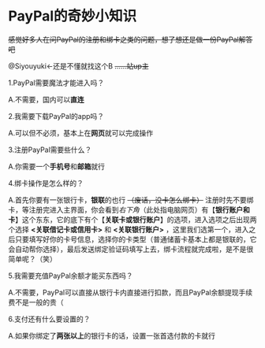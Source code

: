 # PayPal的奇妙小知识

~~感觉好多人在问PayPal的注册和绑卡之类的问题，想了想还是做一份PayPal解答吧~~

@Siyouyuki←还是不懂就找这个B ~~……站up主~~

1.PayPal需要魔法才能进入吗？

   A.不需要，国内可以**直连**

2.我需要下载PayPal的app吗？

   A.可以但不必须，基本上在**网页**就可以完成操作

3.注册PayPal需要些什么？

   A.你需要一个**手机号**和**邮箱**就行

4.绑卡操作是怎么样的？

   A.首先你要有一张银行卡，**银联**的也行 ~~（废话，没卡怎么绑卡）~~ 注册时先不要绑卡，等注册完进入主界面，你会看到*右下角*（此处指电脑网页）有【**银行账户和卡**】这个东东，它的底下有个【**关联卡或银行账户**】的选项，进入选项之后出现两个选择 **<关联借记卡或信用卡>** 和 **<关联银行账户>** ，这里我们选第一个，进入之后只要填写好你的卡号信息，选择你的卡类型（普通储蓄卡基本上都是银联的，它会自动帮你选择），最后发送绑定验证码填写上去，绑卡流程就完成啦，是不是很简单呢？（笑）

5.我需要充值PayPal余额才能买东西吗？

   A.不需要，PayPal可以直接从银行卡内直接进行扣款，而且PayPal余额提现手续费不是一般的贵（

6.支付还有什么要设置的？

   A.如果你绑定了**两张以上**的银行卡的话，设置一张首选付款的卡就行

